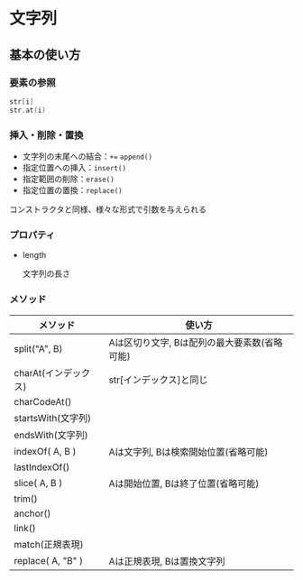 # 文字列



## 基本の使い方



### 要素の参照

```c++
str[i]
str.at(i)
```



### 挿入・削除・置換

* 文字列の末尾への結合：`+=` `append()`
* 指定位置への挿入：`insert()`
* 指定範囲の削除：`erase()`
* 指定位置の置換：`replace()`

コンストラクタと同様、様々な形式で引数を与えられる



### プロパティ

* length

  文字列の長さ



### メソッド

| メソッド             | 使い方                                       |
| -------------------- | -------------------------------------------- |
| split("A", B)        | Aは区切り文字, Bは配列の最大要素数(省略可能) |
| charAt(インデックス) | str[インデックス]と同じ                      |
| charCodeAt()         |                                              |
| startsWith(文字列)   |                                              |
| endsWith(文字列)     |                                              |
| indexOf( A, B )      | Aは文字列, Bは検索開始位置(省略可能)         |
| lastIndexOf()        |                                              |
| slice( A, B )        | Aは開始位置, Bは終了位置(省略可能)           |
| trim()               |                                              |
| anchor()             |                                              |
| link()               |                                              |
| match(正規表現)      |                                              |
| replace( A, "B" )    | Aは正規表現, Bは置換文字列                   |





